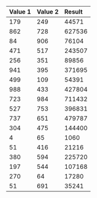 |Value 1|	Value 2|	Result|
|:------|:-------|:-------| 
|179|	249	|44571	
|862	|728	|627536	
|84	|906|	76104	|
|471|	517|	243507|	
|256|	351	|89856	|
|941	|395|	371695	|
|499|	109	|54391	|
|988	|433|	427804	|
|723|	984	|711432	|
|527|	753|	396831|	
|737	|651	|479787	|
|304|	475|	144400	|
|4	|65|	1060	|
|51	|416	|21216|	
|380	|594|	225720	|
|197|	544|	107168	|
|270|	64	|17280	|
|51|	691	|35241	|
